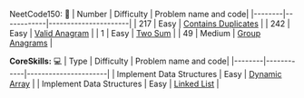 
NeetCode150: 🚀
| Number | Difficulty | Problem name and code|
|--------|------------|----------------------|
| 217 | Easy | [Contains Duplicates](Arrays&Hashing/217ContainsDuplicate.cpp) |
| 242 | Easy | [Valid Anagram](Arrays&Hashing/242ValidAnagram.cpp) |
| 1 | Easy | [Two Sum](Arrays&Hashing/1TwoSum.cpp) |
| 49 | Medium | [Group Anagrams](Arrays&Hashing/49GroupAnagrams.cpp) |


**CoreSkills:** 💻
| Type | Difficulty | Problem name and code|
|--------|------------|----------------------|
| Implement Data Structures | Easy | [Dynamic Array](CoreSkills/DynamicArray.cpp) |
| Implement Data Structures | Easy | [Linked List](CoreSkills/LinkedList.cpp) |
